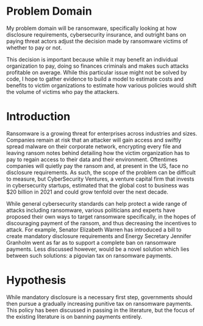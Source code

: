 # Problem Domain

My problem domain will be ransomware, specifically looking at how disclosure requirements, cybersecurity insurance, and outright bans on paying threat actors adjust the decision made by ransomware victims of whether to pay or not.

This decision is important because while it may benefit an individual organization to pay, doing so finances criminals and makes such attacks profitable on average. While this particular issue might not be solved by code, I hope to gather evidence to build a model to estimate costs and benefits to victim organizations to estimate how various policies would shift the volume of victims who pay the attackers.

# Introduction
Ransomware is a growing threat for enterprises across industries and sizes. Companies remain at risk that an attacker will gain access and swiftly spread malware on their corporate network, encrypting every file and leaving ransom notes behind detailing how the victim organization has to pay to regain access to their data and their environment. Oftentimes companies will quietly pay the ransom and, at present in the US, face no disclosure requirements. As such, the scope of the problem can be difficult to measure, but CyberSecurity Ventures, a venture capital firm that invests in cybersecurity startups, estimated that the global cost to business was $20 billion in 2021 and could grow tenfold over the next decade. 

While general cybersecurity standards can help protect a wide range of attacks including ransomware, various politicians and experts have proposed their own ways to target ransomware specifically, in the hopes of discouraging payment of the ransom, and thus decreasing the incentives to attack. For example, Senator Elizabeth Warren has introduced a bill to create mandatory disclosure requirements and Energy Secretary Jennifer Granholm went as far as to support a complete ban on ransomware payments. Less discussed however, would be a novel solution which lies between such solutions: a pigovian tax on ransomware payments.

# Hypothesis
While mandatory disclosure is a necessary first step, governments should then pursue a gradually increasing punitive tax on ransomware payments. This policy has been discussed in passing in the literature, but the focus of the existing literature is on banning payments entirely.

